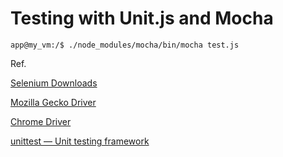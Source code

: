 # Testing with Unit.js and Mocha

```
app@my_vm:/$ ./node_modules/mocha/bin/mocha test.js 

```

Ref.

[Selenium Downloads](http://www.seleniumhq.org/download/)

[Mozilla Gecko Driver](https://github.com/mozilla/geckodriver/releases)

[Chrome Driver](https://sites.google.com/a/chromium.org/chromedriver/)

[unittest — Unit testing framework](https://docs.python.org/2/library/unittest.html)
